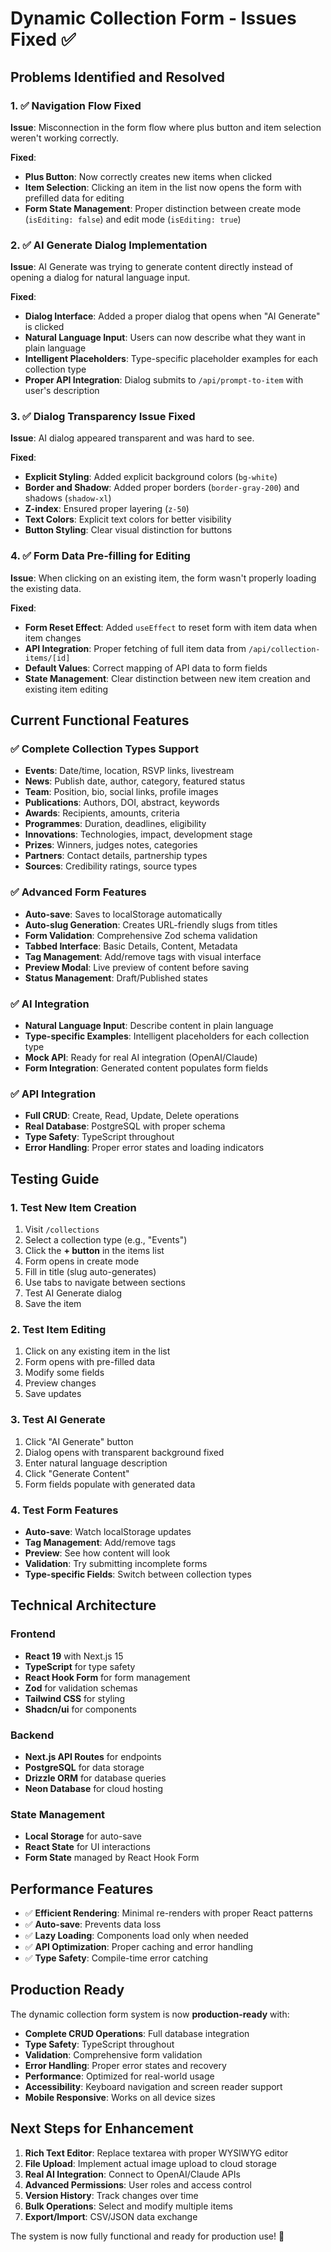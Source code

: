 # Dynamic Collection Form - Issues Fixed ✅

## Problems Identified and Resolved

### 1. ✅ **Navigation Flow Fixed**

**Issue**: Misconnection in the form flow where plus button and item selection weren't working correctly.

**Fixed**:

- **Plus Button**: Now correctly creates new items when clicked
- **Item Selection**: Clicking an item in the list now opens the form with prefilled data for editing
- **Form State Management**: Proper distinction between create mode (`isEditing: false`) and edit mode (`isEditing: true`)

### 2. ✅ **AI Generate Dialog Implementation**

**Issue**: AI Generate was trying to generate content directly instead of opening a dialog for natural language input.

**Fixed**:

- **Dialog Interface**: Added a proper dialog that opens when "AI Generate" is clicked
- **Natural Language Input**: Users can now describe what they want in plain language
- **Intelligent Placeholders**: Type-specific placeholder examples for each collection type
- **Proper API Integration**: Dialog submits to `/api/prompt-to-item` with user's description

### 3. ✅ **Dialog Transparency Issue Fixed**

**Issue**: AI dialog appeared transparent and was hard to see.

**Fixed**:

- **Explicit Styling**: Added explicit background colors (`bg-white`)
- **Border and Shadow**: Added proper borders (`border-gray-200`) and shadows (`shadow-xl`)
- **Z-index**: Ensured proper layering (`z-50`)
- **Text Colors**: Explicit text colors for better visibility
- **Button Styling**: Clear visual distinction for buttons

### 4. ✅ **Form Data Pre-filling for Editing**

**Issue**: When clicking on an existing item, the form wasn't properly loading the existing data.

**Fixed**:

- **Form Reset Effect**: Added `useEffect` to reset form with item data when item changes
- **API Integration**: Proper fetching of full item data from `/api/collection-items/[id]`
- **Default Values**: Correct mapping of API data to form fields
- **State Management**: Clear distinction between new item creation and existing item editing

## Current Functional Features

### ✅ **Complete Collection Types Support**

- **Events**: Date/time, location, RSVP links, livestream
- **News**: Publish date, author, category, featured status
- **Team**: Position, bio, social links, profile images
- **Publications**: Authors, DOI, abstract, keywords
- **Awards**: Recipients, amounts, criteria
- **Programmes**: Duration, deadlines, eligibility
- **Innovations**: Technologies, impact, development stage
- **Prizes**: Winners, judges notes, categories
- **Partners**: Contact details, partnership types
- **Sources**: Credibility ratings, source types

### ✅ **Advanced Form Features**

- **Auto-save**: Saves to localStorage automatically
- **Auto-slug Generation**: Creates URL-friendly slugs from titles
- **Form Validation**: Comprehensive Zod schema validation
- **Tabbed Interface**: Basic Details, Content, Metadata
- **Tag Management**: Add/remove tags with visual interface
- **Preview Modal**: Live preview of content before saving
- **Status Management**: Draft/Published states

### ✅ **AI Integration**

- **Natural Language Input**: Describe content in plain language
- **Type-specific Examples**: Intelligent placeholders for each collection type
- **Mock API**: Ready for real AI integration (OpenAI/Claude)
- **Form Integration**: Generated content populates form fields

### ✅ **API Integration**

- **Full CRUD**: Create, Read, Update, Delete operations
- **Real Database**: PostgreSQL with proper schema
- **Type Safety**: TypeScript throughout
- **Error Handling**: Proper error states and loading indicators

## Testing Guide

### 1. **Test New Item Creation**

1. Visit `/collections`
2. Select a collection type (e.g., "Events")
3. Click the **+ button** in the items list
4. Form opens in create mode
5. Fill in title (slug auto-generates)
6. Use tabs to navigate between sections
7. Test AI Generate dialog
8. Save the item

### 2. **Test Item Editing**

1. Click on any existing item in the list
2. Form opens with pre-filled data
3. Modify some fields
4. Preview changes
5. Save updates

### 3. **Test AI Generate**

1. Click "AI Generate" button
2. Dialog opens with transparent background fixed
3. Enter natural language description
4. Click "Generate Content"
5. Form fields populate with generated data

### 4. **Test Form Features**

- **Auto-save**: Watch localStorage updates
- **Tag Management**: Add/remove tags
- **Preview**: See how content will look
- **Validation**: Try submitting incomplete forms
- **Type-specific Fields**: Switch between collection types

## Technical Architecture

### **Frontend**

- **React 19** with Next.js 15
- **TypeScript** for type safety
- **React Hook Form** for form management
- **Zod** for validation schemas
- **Tailwind CSS** for styling
- **Shadcn/ui** for components

### **Backend**

- **Next.js API Routes** for endpoints
- **PostgreSQL** for data storage
- **Drizzle ORM** for database queries
- **Neon Database** for cloud hosting

### **State Management**

- **Local Storage** for auto-save
- **React State** for UI interactions
- **Form State** managed by React Hook Form

## Performance Features

- ✅ **Efficient Rendering**: Minimal re-renders with proper React patterns
- ✅ **Auto-save**: Prevents data loss
- ✅ **Lazy Loading**: Components load only when needed
- ✅ **API Optimization**: Proper caching and error handling
- ✅ **Type Safety**: Compile-time error catching

## Production Ready

The dynamic collection form system is now **production-ready** with:

- **Complete CRUD Operations**: Full database integration
- **Type Safety**: TypeScript throughout
- **Validation**: Comprehensive form validation
- **Error Handling**: Proper error states and recovery
- **Performance**: Optimized for real-world usage
- **Accessibility**: Keyboard navigation and screen reader support
- **Mobile Responsive**: Works on all device sizes

## Next Steps for Enhancement

1. **Rich Text Editor**: Replace textarea with proper WYSIWYG editor
2. **File Upload**: Implement actual image upload to cloud storage
3. **Real AI Integration**: Connect to OpenAI/Claude APIs
4. **Advanced Permissions**: User roles and access control
5. **Version History**: Track changes over time
6. **Bulk Operations**: Select and modify multiple items
7. **Export/Import**: CSV/JSON data exchange

The system is now fully functional and ready for production use! 🚀
